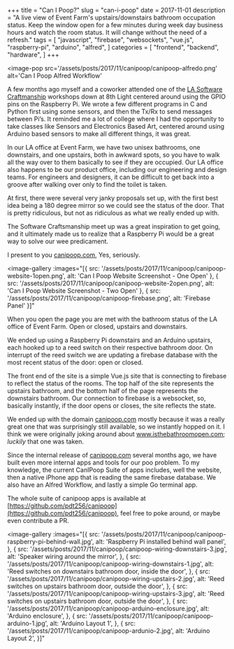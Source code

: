 +++
title = "Can I Poop?"
slug = "can-i-poop"
date = 2017-11-01
description = "A live view of Event Farm's upstairs/downstairs bathroom occupation status. Keep the window open for a few minutes during week day business hours and watch the room status. It will change without the need of a refresh."
tags = [ 
    "javascript", 
    "firebase",
    "websockets", 
    "vue.js",
    "raspberry-pi",
    "arduino",
    "alfred",
]
categories = [
    "frontend",
    "backend",
    "hardware",
]
+++

<image-pop
    src='/assets/posts/2017/11/canipoop/canipoop-alfredo.png'
    alt='Can I Poop Alfred Workflow'
></image-pop>


A few months ago myself and a coworker attended one of the [LA Software Craftmanship](https://www.meetup.com/LA-Software-Craftsmanship/) workshops down at 8th Light centered around using the GPIO pins on the Raspberry Pi.  We wrote a few different programs in C and Python first using some sensors, and then the Tx/Rx to send messages between Pi’s.  It reminded me a lot of college where I had the opportunity to take classes like Sensors and Electronics Based Art, centered around using Arduino based sensors to make all different things, it was great.



In our LA office at Event Farm, we have two unisex bathrooms, one downstairs, and one upstairs, both in awkward spots, so you have to walk all the way over to them basically to see if they are occupied. Our LA office also happens to be our product office, including our engineering and design teams. For engineers and designers, it can be difficult to get back into a groove after walking over only to find the toilet is taken.



At first, there were several very janky proposals set up, with the first best idea being a 180 degree mirror so we could see the status of the door. That is pretty ridiculous, but not as ridiculous as what we really ended up with.



The Software Craftsmanship meet up was a great inspiration to get going, and it ultimately made us to realize that a Raspberry Pi would be a great way to solve our wee predicament.



I present to you [canipoop.com](http://canipoop.com), Yes, seriously.


<image-gallery
    :images="[{
        src: '/assets/posts/2017/11/canipoop/canipoop-website-1open.png',
        alt: 'Can I Poop Website Screenshot - One Open'
    },
    {
        src: '/assets/posts/2017/11/canipoop/canipoop-website-2open.png',
        alt: 'Can I Poop Website Screenshot - Two Open'
    },
    {
        src: '/assets/posts/2017/11/canipoop/canipoop-firebase.png',
        alt: 'Firebase Panel'
    }]"
></image-gallery>


When you open the page you are met with the bathroom status of the LA office of Event Farm. Open or closed, upstairs and downstairs.


We ended up using a Raspberry Pi downstairs and an Arduino upstairs, each hooked up to a reed switch on their respective bathroom door. On interrupt of the reed switch we are updating a firebase database with the most recent status of the door: open or closed.


The front end of the site is a simple Vue.js site that is connecting to firebase to reflect the status of the rooms. The top half of the site represents the upstairs bathroom, and the bottom half of the page represents the downstairs bathroom. Our connection to firebase is a websocket, so, basically instantly, if the door opens or closes, the site reflects the state.


We ended up with the domain [canipoop.com](http://canipoop.com) mostly because it was a really great one that was surprisingly still available, so we instantly hopped on it. I think we were originally joking around about www.isthebathroomopen.com; *luckily* that one was taken.


Since the internal release of [canipoop.com](http://canipoop.com) several months ago, we have built even more internal apps and tools for our poo problem. To my knowledge, the current CanIPoop Suite of apps  includes, well the website, then a native iPhone app that is reading the same firebase database. We also have an Alfred Workflow, and lastly a simple Go terminal app.


The whole suite of canipoop apps is available at [https://github.com/pdt256/canipoop](https://github.com/pdt256/canipoop), feel free to poke around, or maybe even contribute a PR.


<image-gallery
    :images="[{
        src: '/assets/posts/2017/11/canipoop/canipoop-raspberry-pi-behind-wall.jpg',
        alt: 'Raspberry Pi installed behind wall panel',
    },
    {
        src: '/assets/posts/2017/11/canipoop/canipoop-wiring-downstairs-3.jpg',
        alt: 'Speaker wiring around the mirror',
    },
    {
        src: '/assets/posts/2017/11/canipoop/canipoop-wiring-downstairs-1.jpg',
        alt: 'Reed switches on downstairs bathroom door, inside the door',
    },
    {
        src: '/assets/posts/2017/11/canipoop/canipoop-wiring-upstairs-2.jpg',
        alt: 'Reed switches on upstairs bathroom door, outside the door',
    },
    {
        src: '/assets/posts/2017/11/canipoop/canipoop-wiring-upstairs-3.jpg',
        alt: 'Reed switches on upstairs bathroom door, outside the door',
    },
    {
        src: '/assets/posts/2017/11/canipoop/canipoop-arduino-enclosure.jpg',
        alt: 'Arduino enclosure',
    },
    {
        src: '/assets/posts/2017/11/canipoop/canipoop-arduino-1.jpg',
        alt: 'Arduino Layout 1',
    },
    {
        src: '/assets/posts/2017/11/canipoop/canipoop-ardunio-2.jpg',
        alt: 'Arduino Layout 2',
    }]"
></image-gallery>
